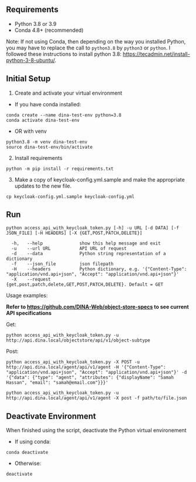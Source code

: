 ## Requirements ##
  * Python 3.8 or 3.9
  * Conda 4.8+ (recommended)

Note: If not using Conda, then depending on the way you installed Python, you may have to replace the call to `python3.8` by `python3` or `python`.  I followed these instructions to install python 3.8: https://tecadmin.net/install-python-3-8-ubuntu/.

## Initial Setup ##

1. Create and activate your virtual environment
* If you have conda installed:
```
conda create --name dina-test-env python=3.8
conda activate dina-test-env
```

* OR with venv
```
python3.8 -m venv dina-test-env
source dina-test-env/bin/activate
```

2. Install requirements
```
python -m pip install -r requirements.txt
```

3. Make a copy of keycloak-config.yml.sample and make the appropriate updates to the new file.
```
cp keycloak-config.yml.sample keycloak-config.yml
```

## Run ##
```
python access_api_with_keycloak_token.py [-h] -u URL [-d DATA] [-f JSON_FILE] [-H HEADERS] [-X {GET,POST,PATCH,DELETE}]

  -h,   --help              show this help message and exit
  -u    --url URL           API URL of request
  -d    --data              Python string representation of a dictionary
  -f    --json_file         json filepath
  -H    --headers           Python dictionary, e.g. '{"Content-Type": "application/vnd.api+json", "Accept": "application/vnd.api+json"}'
  -X    --request           {get,post,patch,delete,GET,POST,PATCH,DELETE}. Default = GET
```
Usage examples:

**Refer to https://github.com/DINA-Web/object-store-specs to see current API specifications**

Get: 
```
python access_api_with_keycloak_token.py -u http://api.dina.local/objectstore/api/v1/object-subtype
```
Post:
```
python access_api_with_keycloak_token.py -X POST -u http://api.dina.local/agent/api/v1/agent -H '{"Content-Type": "application/vnd.api+json", "Accept": "application/vnd.api+json"}' -d '{"data": {"type": "agent", "attributes": {"displayName": "Samah Hassan", "email": "samah@email.com"}}}'
```

```
python access_api_with_keycloak_token.py -u http://api.dina.local/agent/api/v1/agent -X post -f path/to/file.json
```

## Deactivate Environment ##

When finished using the script, deactivate the Python virtual environement

* If using conda:
```
conda deactivate
```

* Otherwise:
```
deactivate
```